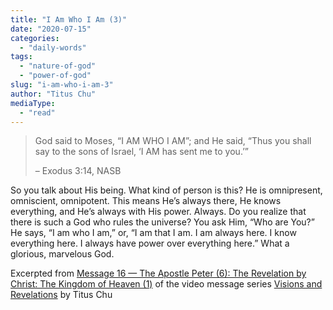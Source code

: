 ```yaml
---
title: "I Am Who I Am (3)"
date: "2020-07-15"
categories: 
  - "daily-words"
tags: 
  - "nature-of-god"
  - "power-of-god"
slug: "i-am-who-i-am-3"
author: "Titus Chu"
mediaType: 
  - "read"
---
```


> God said to Moses, “I AM WHO I AM”; and He said, “Thus you shall say to the sons of Israel, ‘I AM has sent me to you.’”
> 
> – Exodus 3:14, NASB

So you talk about His being. What kind of person is this? He is omnipresent, omniscient, omnipotent. This means He’s always there, He knows everything, and He’s always with His power. Always. Do you realize that there is such a God who rules the universe? You ask Him, “Who are You?” He says, “I am who I am,” or, “I am that I am. I am always here. I know everything here. I always have power over everything here.” What a glorious, marvelous God.

Excerpted from [Message 16 — The Apostle Peter (6): The Revelation by Christ: The Kingdom of Heaven (1)](https://youtu.be/UCbHYDSWz8U) of the video message series [Visions and Revelations](http://english.thechurchincleveland.org/virtual-lords-day.html) by Titus Chu
